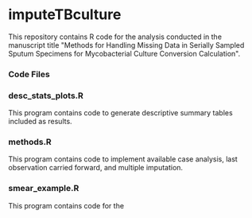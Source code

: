 # imputeTBculture

This repository contains R code for the analysis conducted in the manuscript title "Methods for Handling Missing Data in Serially Sampled Sputum Specimens for Mycobacterial Culture Conversion Calculation".


### Code Files

### desc_stats_plots.R
This program contains code to generate descriptive summary tables included as results. 

### methods.R
This program contains code to implement available case analysis, last observation carried forward, and multiple imputation. 

### smear_example.R
This program contains code for the 
